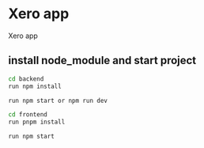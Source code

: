 # Xero app
Xero app



## install node_module and start project 

```bash
cd backend 
run npm install

run npm start or npm run dev

cd frontend 
run pnpm install

run npm start 
```

